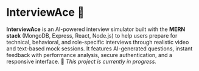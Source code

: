 # InterviewAce 🎯

**InterviewAce** is an AI-powered interview simulator built with the **MERN stack** (MongoDB, Express, React, Node.js) to help users prepare for technical, behavioral, and role-specific interviews through realistic video and text-based mock sessions. It features AI-generated questions, instant feedback with performance analysis, secure authentication, and a responsive interface. 🚀 *This project is currently in progress.*
